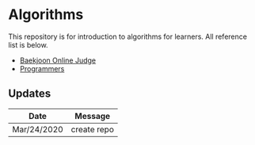# Algorithms  
This repository is for introduction to algorithms for learners. All reference list is below.  
- [Baekjoon Online Judge](https://www.acmicpc.net/) 
- [Programmers](https://programmers.co.kr/top_programmers/introduce)

## Updates
| Date | Message |
|:---:|:---:|
| Mar/24/2020 | create repo |
